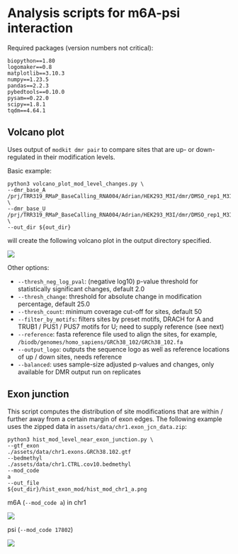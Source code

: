 # Analysis scripts for m6A-psi interaction
Required packages (version numbers not critical):
```
biopython==1.80
logomaker==0.8
matplotlib==3.10.3
numpy==1.23.5
pandas==2.2.3
pybedtools==0.10.0
pysam==0.22.0
scipy==1.8.1
tqdm==4.64.1
```

## Volcano plot
Uses output of `modkit dmr pair` to compare sites that are up- or down-regulated in their modification levels.

Basic example:
```
python3 volcano_plot_mod_level_changes.py \
--dmr_base_A /prj/TRR319_RMaP_BaseCalling_RNA004/Adrian/HEK293_M3I/dmr/DMSO_rep1_M3I_6h_rep1.cov10.m6A.diff_sites.dmr \
--dmr_base_U /prj/TRR319_RMaP_BaseCalling_RNA004/Adrian/HEK293_M3I/dmr/DMSO_rep1_M3I_6h_rep1.cov10.psi.diff_sites.dmr \
--out_dir ${out_dir}
```
will create the following volcano plot in the output directory specified.

![](https://github.com/ADHDrian/RNA004_psi_KD_OE_analysis/blob/main/assets/images/volcano_plot.png)

Other options:
- `--thresh_neg_log_pval`: (negative log10) p-value threshold for statistically significant changes, default 2.0
- `--thresh_change`: threshold for absolute change in modification percentage, default 25.0
- `--thresh_count`: minimum coverage cut-off for sites, default 50
- `--filter_by_motifs`: filters sites by preset motifs, DRACH for A and TRUB1 / PUS1 / PUS7 motifs for U; need to supply reference (see next)
- `--reference`: fasta reference file used to align the sites, for example, `/biodb/genomes/homo_sapiens/GRCh38_102/GRCh38_102.fa`
- `--output_logo`: outputs the sequence logo as well as reference locations of up / down sites, needs reference
- `--balanced`: uses sample-size adjusted p-values and changes, only available for DMR output run on replicates

## Exon junction
This script computes the distribution of site modifications that are within / further away from a certain margin of exon edges. The following example uses the zipped data in `assets/data/chr1.exon_jcn_data.zip`:
```
python3 hist_mod_level_near_exon_junction.py \
--gtf_exon
./assets/data/chr1.exons.GRCh38.102.gtf
--bedmethyl
./assets/data/chr1.CTRL.cov10.bedmethyl
--mod_code
a
--out_file
${out_dir}/hist_exon_mod/hist_mod_chr1_a.png
```

m6A (`--mod_code a`) in chr1

![](https://github.com/ADHDrian/RNA004_psi_KD_OE_analysis/blob/main/assets/images/hist_mod_chr1_a.png)

psi (`--mod_code 17802`)

![](https://github.com/ADHDrian/RNA004_psi_KD_OE_analysis/blob/main/assets/images/hist_mod_chr1_17802.png)
